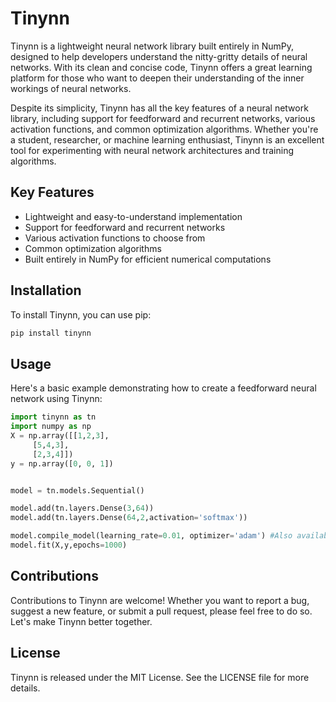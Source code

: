 # Tinynn

Tinynn is a lightweight neural network library built entirely in NumPy, designed to help developers understand the nitty-gritty details of neural networks. With its clean and concise code, Tinynn offers a great learning platform for those who want to deepen their understanding of the inner workings of neural networks.

Despite its simplicity, Tinynn has all the key features of a neural network library, including support for feedforward and recurrent networks, various activation functions, and common optimization algorithms. Whether you're a student, researcher, or machine learning enthusiast, Tinynn is an excellent tool for experimenting with neural network architectures and training algorithms.

## Key Features

- Lightweight and easy-to-understand implementation
- Support for feedforward and recurrent networks
- Various activation functions to choose from
- Common optimization algorithms
- Built entirely in NumPy for efficient numerical computations

## Installation

To install Tinynn, you can use pip:

```bash
pip install tinynn
```

## Usage
Here's a basic example demonstrating how to create a feedforward neural network using Tinynn:

```python
import tinynn as tn
import numpy as np
X = np.array([[1,2,3],
     [5,4,3],
     [2,3,4]])
y = np.array([0, 0, 1])


model = tn.models.Sequential()

model.add(tn.layers.Dense(3,64))
model.add(tn.layers.Dense(64,2,activation='softmax'))

model.compile_model(learning_rate=0.01, optimizer='adam') #Also available params: decay_rate,momentum(only for sgd) and optimizer = sgd,adagrad
model.fit(X,y,epochs=1000)
```

## Contributions
Contributions to Tinynn are welcome! Whether you want to report a bug, suggest a new feature, or submit a pull request, please feel free to do so. Let's make Tinynn better together.

## License
Tinynn is released under the MIT License. See the LICENSE file for more details.